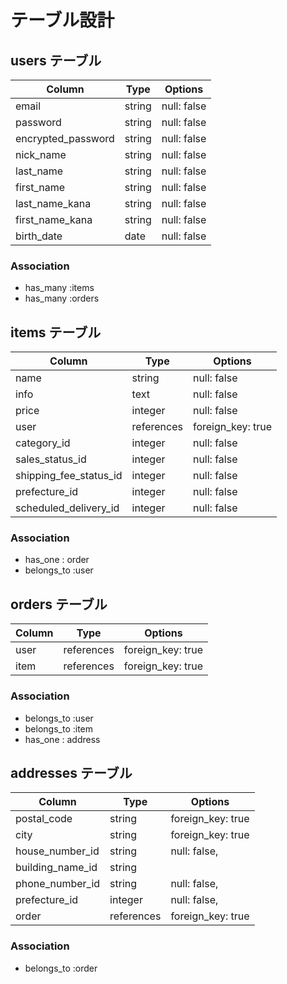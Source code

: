 
# テーブル設計

## users テーブル

| Column               | Type   | Options     |
| ---------------------| ------ | ----------- |
| email                | string | null: false |
| password             | string | null: false |
| encrypted_password   | string | null: false |
| nick_name            | string | null: false |
| last_name            | string | null: false |
| first_name           | string | null: false |
| last_name_kana       | string | null: false |
| first_name_kana      | string | null: false |
| birth_date           | date   | null: false |


### Association

- has_many :items
- has_many :orders


## items テーブル

| Column    | Type       | Options                        
| ---------------------- | ---------- |------------------------------- |
| name                   | string     | null: false                    |
| info                   | text       | null: false                    |
| price                  | integer    | null: false                    |
| user                   | references | foreign_key: true              |
| category_id            | integer    | null: false                    |
| sales_status_id        | integer    | null: false                    |
| shipping_fee_status_id | integer    | null: false                    |
| prefecture_id          | integer    | null: false                    |
| scheduled_delivery_id  | integer    | null: false                    |


### Association

- has_one : order
- belongs_to :user


## orders テーブル

| Column   | Type       | Options           |
| -------- | ---------- | ----------------- |
| user     | references | foreign_key: true |
| item     | references | foreign_key: true |



### Association

- belongs_to :user
- belongs_to :item
- has_one : address


## addresses テーブル

| Column           | Type        | Options           |
| ---------------- | ----------- | ----------------- |
| postal_code      | string      | foreign_key: true |
| city             | string      | foreign_key: true |
| house_number_id  | string      | null: false,      |
| building_name_id | string      |                   |
| phone_number_id  | string      | null: false,      |
| prefecture_id    | integer     | null: false,      |
| order            | references  | foreign_key: true |


### Association

- belongs_to :order